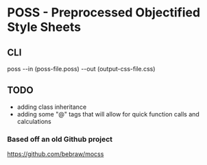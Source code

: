 # POSS - Preprocessed Objectified Style Sheets

## CLI


poss --in (poss-file.poss) --out (output-css-file.css)


## TODO

- adding class inheritance
- adding some "@" tags that will allow for quick function calls and calculations

### Based off an old Github project
https://github.com/bebraw/mocss